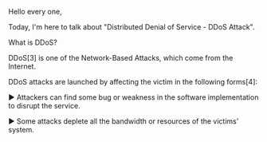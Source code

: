 Hello every one,

Today, I'm here to talk about "Distributed Denial of Service - DDoS Attack".

<!-- !  -->

What is DDoS?

<!-- DDoS là gì? -->

DDoS[3] is one of the Network-Based Attacks, which come from the Internet.

<!-- • DDoS [3] là một trong những cuộc tấn công dựa trên mạng xuất phát từ Internet. -->

DDoS attacks are launched by affecting the victim in the following forms[4]:

<!-- • Các cuộc tấn công DDoS được phát động bằng cách tác động đến nạn nhân dưới các hình thức sau[4]: -->

▶ Attackers can find some bug or weakness in the software implementation to disrupt the service.

<!-- ► Những kẻ tấn công có thể tìm thấy một số lỗi hoặc điểm yếu trong quá trình triển khai phần mềm để làm gián đoạn dịch vụ. -->

▶ Some attacks deplete all the bandwidth or resources of the victims’ system.

<!-- ► Một số cuộc tấn công làm cạn kiệt toàn bộ băng thông hoặc tài nguyên của hệ thống nạn nhân. -->

<!-- !  -->
